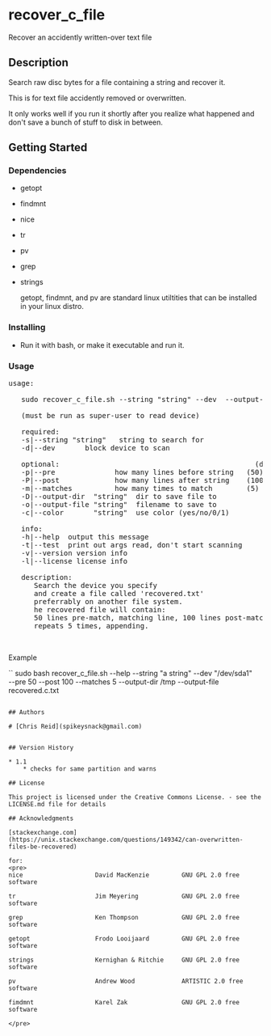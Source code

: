 # recover_c_file

Recover an accidently written-over text file


## Description

Search raw disc bytes for a file containing a string and recover it.

This is for text file accidently removed or overwritten.

It only works well if you run it shortly after you realize
what happened and don't save a bunch of stuff to disk in between.


## Getting Started

### Dependencies

* getopt 
* findmnt 
* nice 
* tr 
* pv 
* grep 
* strings
 
  getopt, findmnt, and pv are standard linux utiltities that can
  be installed in your linux distro.
  
### Installing

* Run it with bash, or make it executable and run it.

### Usage
<pre>
usage: 

   sudo recover_c_file.sh --string "string" --dev <device> --output-dir "dir" --output-file "recovered.txt" 

   (must be run as super-user to read device)

   required:
   -s|--string "string"   string to search for
   -d|--dev    <device>   block device to scan

   optional:                                              (defaults)
   -p|--pre         <num>     how many lines before string   (50)
   -P|--post        <num>     how many lines after string    (100)
   -m|--matches     <num>     how many times to match        (5)
   -D|--output-dir  "string"  dir to save file to            (./)
   -o|--output-file "string"  filename to save to            ("recovered.txt")
   -c|--color       "string"  use color (yes/no/0/1)         (yes)

   info:
   -h|--help  output this message
   -t|--test  print out args read, don't start scanning
   -v|--version version info
   -l|--license license info

   description:
	  Search the device you specify
	  and create a file called 'recovered.txt'
	  preferrably on another file system.
	  he recovered file will contain:
	  50 lines pre-match, matching line, 100 lines post-match.
	  repeats 5 times, appending.


</pre>
Example

``
 sudo bash recover_c_file.sh --help --string "a string" --dev "/dev/sda1" \
	--pre 50 --post 100 --matches 5 --output-dir /tmp --output-file recovered.c.txt
```

## Authors

# [Chris Reid](spikeysnack@gmail.com)


## Version History

* 1.1
    * checks for same partition and warns

## License

This project is licensed under the Creative Commons License. - see the LICENSE.md file for details

## Acknowledgments

[stackexchange.com](https://unix.stackexchange.com/questions/149342/can-overwritten-files-be-recovered)

for:
<pre>
nice                	David MacKenzie     	GNU GPL 2.0 free software

tr                  	Jim Meyering        	GNU GPL 2.0 free software

grep                	Ken Thompson        	GNU GPL 2.0 free software

getopt              	Frodo Looijaard     	GNU GPL 2.0 free software

strings             	Kernighan & Ritchie 	GNU GPL 2.0 free software

pv                  	Andrew Wood         	ARTISTIC 2.0 free software

fimdmnt             	Karel Zak           	GNU GPL 2.0 free software

</pre>

